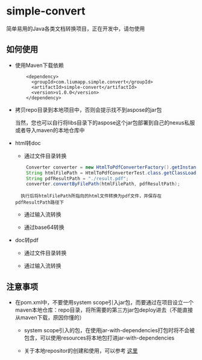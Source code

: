 # simple-convert
简单易用的Java各类文档转换项目，正在开发中，请勿使用

## 如何使用

* 使用Maven下载依赖
    
    ````mxml
        <dependency>
          <groupId>com.liumapp.simple.convert</groupId>
          <artifactId>simple-convert</artifactId>
          <version>v1.0.0</version>
        </dependency>
    ````
    
* 拷贝repo目录到本地项目中，否则会提示找不到aspose的jar包

    当然，您也可以自行将libs目录下的aspose这个jar包部署到自己的nexus私服或者导入maven的本地仓库中

* html转doc

    * 通过文件目录转换
    
    ````java
        Converter converter = new HtmlToPdfConverterFactory().getInstance();
        String htmlFilePath = HtmlToPdfConverterTest.class.getClassLoader().getResource("test.html").getPath();
        String pdfResultPath = "./result.pdf";
        converter.convertByFilePath(htmlFilePath, pdfResultPath);
    ````
    
        执行后将htmlFilePath所指向的html文件转换为pdf文件，并保存在pdfResultPath路径下
        
    * 通过输入流转换
    
        
    
    * 通过base64转换
    
* doc转pdf

    * 通过文件目录转换           
    
    * 通过输入流转换  

        

## 注意事项

* 在pom.xml中，不要使用system scope引入jar包，而要通过在项目设立一个maven本地仓库：repo目录，将所需要的第三方jar包deploy进去（不能直接从maven下载，原因你懂的）

    * system scope引入的包，在使用jar-with-dependencies打包时将不会被包含，可以使用resources将本地包打进jar-with-dependencies
    
    * 关于本地repositor的创建和使用，可以参考 [这里](http://www.liumapp.com/articles/2019/04/12/1555053553824.html)
    



    
    
